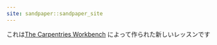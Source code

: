 ```yaml
---
site: sandpaper::sandpaper_site
---
```


これは[The Carpentries Workbench][workbench] によって作られた新しいレッスンです


[workbench]: https://carpentries.github.io/sandpaper-docs

